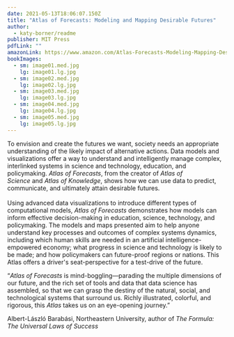 ```yaml
---
date: 2021-05-13T18:06:07.150Z
title: "Atlas of Forecasts: Modeling and Mapping Desirable Futures"
author:
  - katy-borner/readme
publisher: MIT Press
pdfLink: ""
amazonLink: https://www.amazon.com/Atlas-Forecasts-Modeling-Mapping-Desirable/dp/0262045958/ref=sr_1_1?dchild=1&keywords=borner+atlas+forecast&qid=1620409272&s=books&sr=1-1
bookImages:
  - sm: image01.med.jpg
    lg: image01.lg.jpg
  - sm: image02.med.jpg
    lg: image02.lg.jpg
  - sm: image03.med.jpg
    lg: image03.lg.jpg
  - sm: image04.med.jpg
    lg: image04.lg.jpg
  - sm: image05.med.jpg
    lg: image05.lg.jpg
---
```

To envision and create the futures we want, society needs an appropriate understanding of the likely impact of alternative actions. Data models and visualizations offer a way to understand and intelligently manage complex, interlinked systems in science and technology, education, and policymaking. *Atlas of Forecasts*, from the creator of *Atlas of Science* and *Atlas of Knowledge*, shows how we can use data to predict, communicate, and ultimately attain desirable futures.\
\
Using advanced data visualizations to introduce different types of computational models, *Atlas of Forecasts* demonstrates how models can inform effective decision-making in education, science, technology, and policymaking. The models and maps presented aim to help anyone understand key processes and outcomes of complex systems dynamics, including which human skills are needed in an artificial intelligence-empowered economy; what progress in science and technology is likely to be made; and how policymakers can future-proof regions or nations. This Atlas offers a driver's seat-perspective for a test-drive of the future.

“*Atlas of Forecasts* is mind-boggling—parading the multiple dimensions of our future, and the rich set of tools and data that data science has assembled, so that we can grasp the destiny of the natural, social, and technological systems that surround us. Richly illustrated, colorful, and rigorous, this *Atlas* takes us on an eye-opening journey.”  

Albert-László Barabási, Northeastern University, author of *The Formula: The Universal Laws of Success*